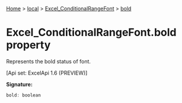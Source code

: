 [Home](./index) &gt; [local](local.md) &gt; [Excel\_ConditionalRangeFont](local.excel_conditionalrangefont.md) &gt; [bold](local.excel_conditionalrangefont.bold.md)

# Excel\_ConditionalRangeFont.bold property

Represents the bold status of font. 

 \[Api set: ExcelApi 1.6 (PREVIEW)\]

**Signature:**
```javascript
bold: boolean
```
